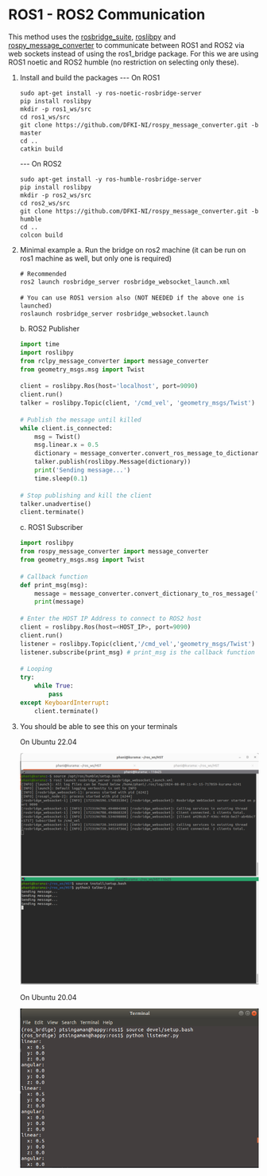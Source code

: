 # ROS1 - ROS2 Communication
This method uses the [rosbridge_suite](https://github.com/RobotWebTools/rosbridge_suite), [roslibpy](https://roslibpy.readthedocs.io/en/latest/readme.html) and [rospy_message_converter](https://github.com/DFKI-NI/rospy_message_converter) to communicate between ROS1 and ROS2 via web sockets instead of using the ros1_bridge package. For this we are using ROS1 noetic and ROS2 humble (no restriction on selecting only these).

1. Install and build the packages
	--- On ROS1
	```
	sudo apt-get install -y ros-noetic-rosbridge-server
	pip install roslibpy
	mkdir -p ros1_ws/src
	cd ros1_ws/src
	git clone https://github.com/DFKI-NI/rospy_message_converter.git -b master
	cd .. 
	catkin build
	```  
		
	--- On ROS2
	```
	sudo apt-get install -y ros-humble-rosbridge-server
	pip install roslibpy
	mkdir -p ros2_ws/src
	cd ros2_ws/src
	git clone https://github.com/DFKI-NI/rospy_message_converter.git -b humble
	cd .. 
	colcon build
	```

2. Minimal example
	a. Run the bridge on ros2 machine (it can be run on ros1 machine as well, but only one is required)
	```
	# Recommended
	ros2 launch rosbridge_server rosbridge_websocket_launch.xml
	
	# You can use ROS1 version also (NOT NEEDED if the above one is launched) 
	roslaunch rosbridge_server rosbridge_websocket.launch 
	``` 
 	
	b. ROS2 Publisher
	```python
	import time
	import roslibpy
	from rclpy_message_converter import message_converter
	from geometry_msgs.msg import Twist
	
	client = roslibpy.Ros(host='localhost', port=9090)
	client.run()	
	talker = roslibpy.Topic(client, '/cmd_vel', 'geometry_msgs/Twist')

	# Publish the message until killed
	while client.is_connected:
		msg = Twist()
		msg.linear.x = 0.5
		dictionary = message_converter.convert_ros_message_to_dictionary(msg)
		talker.publish(roslibpy.Message(dictionary))
		print('Sending message...')
		time.sleep(0.1)
	
	# Stop publishing and kill the client
	talker.unadvertise()
	client.terminate()
	```
	c. ROS1 Subscriber
	```python
	import roslibpy
	from rospy_message_converter import message_converter
	from geometry_msgs.msg import Twist

 	# Callback function
	def print_msg(msg):
		message = message_converter.convert_dictionary_to_ros_message('geometry_msgs/Twist', msg)
		print(message)

	# Enter the HOST IP Address to connect to ROS2 host
	client = roslibpy.Ros(host=<HOST_IP>, port=9090)
	client.run()
	listener = roslibpy.Topic(client,'/cmd_vel','geometry_msgs/Twist')
	listener.subscribe(print_msg) # print_msg is the callback function for subscriber

	# Looping
	try:	
		while True:	
			pass
	except KeyboardInterrupt:
		client.terminate()
	```
 
3. You should be able to see this on your terminals
   
   On Ubuntu 22.04

   <img src="https://github.com/sphanit/cohan_planner_multi/blob/noetic-devel/bridge_and_talk.png" width="800"  />

   On Ubuntu 20.04

   <img src="https://github.com/sphanit/cohan_planner_multi/blob/noetic-devel/listen.png" width="600" />


